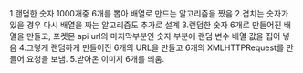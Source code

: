 1.랜덤한 숫자 1000개중 6개를 뽑아 배열로 만드는 알고리즘을 짰음
2.겹치는 숫자가 있을 경우 다시 배열을 짜는 알고리즘도 추가로 설계
3.랜덤한 숫자 6개로 만들어진 배열을 만들고, 포켓몬 api url의 마지막부분인 숫자 부분에 랜덤 변수 배열 값을 집어 넣음
4.그렇게 랜덤하게 만들어진 6개의 URL을 만들고 6개의 XMLHTTPRequest를 만들어 요청을 보냄.
5.받아온 이미지 6개를 띄움. 